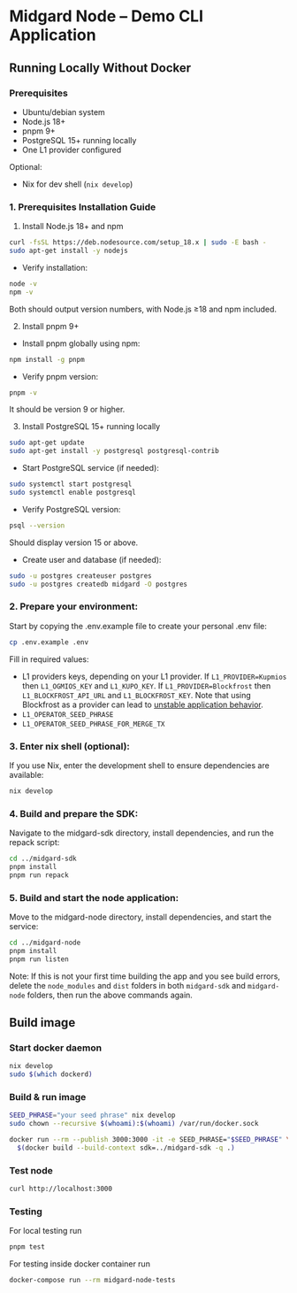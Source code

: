 # Midgard Node – Demo CLI Application

## Running Locally Without Docker

### Prerequisites
- Ubuntu/debian system
- Node.js 18+
- pnpm 9+
- PostgreSQL 15+ running locally
- One L1 provider configured

Optional:
- Nix for dev shell (`nix develop`)

### 1. Prerequisites Installation Guide
1. Install Node.js 18+ and npm
```sh
curl -fsSL https://deb.nodesource.com/setup_18.x | sudo -E bash -
sudo apt-get install -y nodejs
```
- Verify installation:
```sh
node -v
npm -v
```
Both should output version numbers, with Node.js ≥18 and npm included.

2. Install pnpm 9+
- Install pnpm globally using npm:
```sh
npm install -g pnpm
```
- Verify pnpm version:
```sh
pnpm -v
```
It should be version 9 or higher.

3. Install PostgreSQL 15+ running locally
```sh
sudo apt-get update
sudo apt-get install -y postgresql postgresql-contrib
```
- Start PostgreSQL service (if needed):
```sh
sudo systemctl start postgresql
sudo systemctl enable postgresql
```
- Verify PostgreSQL version:
```sh
psql --version
```
Should display version 15 or above.

- Create user and database (if needed):
```sh
sudo -u postgres createuser postgres
sudo -u postgres createdb midgard -O postgres
```

### 2. Prepare your environment:
Start by copying the .env.example file to create your personal .env file:

```sh
cp .env.example .env
```

Fill in required values:
- L1 providers keys, depending on your L1 provider. If `L1_PROVIDER=Kupmios` then `L1_OGMIOS_KEY` and `L1_KUPO_KEY`. If `L1_PROVIDER=Blockfrost` then `L1_BLOCKFROST_API_URL` and `L1_BLOCKFROST_KEY`. Note that using Blockfrost as a provider can lead to [unstable application behavior](https://github.com/Anastasia-Labs/midgard/issues/277).
- `L1_OPERATOR_SEED_PHRASE`
- `L1_OPERATOR_SEED_PHRASE_FOR_MERGE_TX`

### 3. Enter nix shell (optional):
If you use Nix, enter the development shell to ensure dependencies are available:

```sh
nix develop
```

### 4. Build and prepare the SDK:
Navigate to the midgard-sdk directory, install dependencies, and run the repack script:

```sh
cd ../midgard-sdk
pnpm install
pnpm run repack
```

### 5. Build and start the node application:
Move to the midgard-node directory, install dependencies, and start the service:

```sh
cd ../midgard-node
pnpm install
pnpm run listen
```

Note:
If this is not your first time building the app and you see build errors, delete the `node_modules` and `dist` folders in both `midgard-sdk` and `midgard-node` folders, then run the above commands again.

## Build image

### Start docker daemon

```sh
nix develop
sudo $(which dockerd)
```

### Build & run image

```sh
SEED_PHRASE="your seed phrase" nix develop
sudo chown --recursive $(whoami):$(whoami) /var/run/docker.sock

docker run --rm --publish 3000:3000 -it -e SEED_PHRASE="$SEED_PHRASE" \
  $(docker build --build-context sdk=../midgard-sdk -q .)
```

### Test node

```sh
curl http://localhost:3000
```

### Testing

For local testing run

```sh
pnpm test
```

For testing inside docker container run

```sh
docker-compose run --rm midgard-node-tests
```
